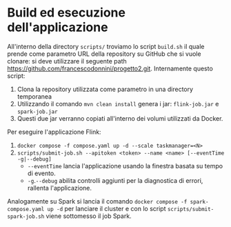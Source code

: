 # Build ed esecuzione dell'applicazione
All'interno della directory `scripts/` troviamo lo script `build.sh` il quale prende come parametro URL della repository su GitHub che si vuole clonare: si deve utilizzare il seguente path https://github.com/francescodonnini/progetto2.git.
Internamente questo script:
1. Clona la repository utilizzata come parametro in una directory temporanea
2. Utilizzando il comando `mvn clean install` genera i jar: `flink-job.jar` e `spark-job.jar`
3. Questi due jar verranno copiati all'interno dei volumi utilizzati da Docker.

Per eseguire l'applicazione Flink:
1. `docker compose -f compose.yaml up -d --scale taskmanager=<N>`
2. `scripts/submit-job.sh --apitoken <token> --name <name> [--eventTime -g|--debug]`
    - `--eventTime` lancia l'applicazione usando la finestra basata su tempo di evento.
    - `-g`.`--debug` abilita controlli aggiunti per la diagnostica di errori, rallenta l'applicazione.

Analogamente su Spark si lancia il comando `docker compose -f spark-compose.yaml up -d` per lanciare il cluster e con lo script `scripts/submit-spark-job.sh` viene sottomesso il job Spark. 
